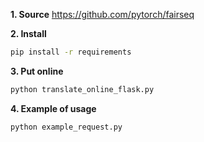 **1\. Source**
https://github.com/pytorch/fairseq


**2\. Install**
```bash
pip install -r requirements
```

**3\. Put online**
```bash
python translate_online_flask.py
```

**4\. Example of usage**
```bash
python example_request.py
```